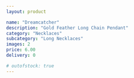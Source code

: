 ```yaml
---
layout: product

name: "Dreamcatcher"
description: "Gold Feather Long Chain Pendant"
category: "Necklaces"
subcategory: "Long Necklaces"
images: 2
price: 6.00
delivery: 0

# outofstock: true
---
```


